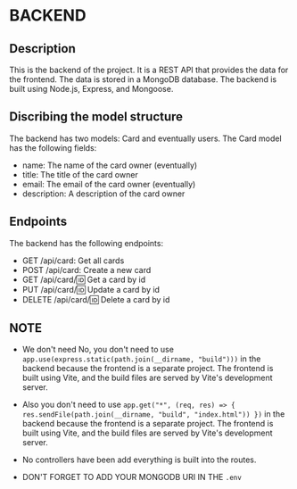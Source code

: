 # BACKEND

## Description

This is the backend of the project. It is a REST API that provides the data for the frontend.
The data is stored in a MongoDB database. The backend is built using Node.js, Express, and Mongoose.

## Discribing the model structure

The backend has two models: Card and eventually users. The Card model has the following fields:

- name: The name of the card owner (eventually)
- title: The title of the card owner
- email: The email of the card owner (eventually)
- description: A description of the card owner

## Endpoints

The backend has the following endpoints:

- GET /api/card: Get all cards
- POST /api/card: Create a new card
- GET /api/card/:id: Get a card by id
- PUT /api/card/:id: Update a card by id
- DELETE /api/card/:id: Delete a card by id

## NOTE

- We don't need No, you don't need to use `app.use(express.static(path.join(__dirname, "build")))` in the backend because the frontend is a separate project. The frontend is built using Vite, and the build files are served by Vite's development server.

- Also you don't need to use `app.get("*", (req, res) => { res.sendFile(path.join(__dirname, "build", "index.html")) })` in the backend because the frontend is a separate project. The frontend is built using Vite, and the build files are served by Vite's development server.

- No controllers have been add everything is built into the routes.

- DON'T FORGET TO ADD YOUR MONGODB URI IN THE `.env`
